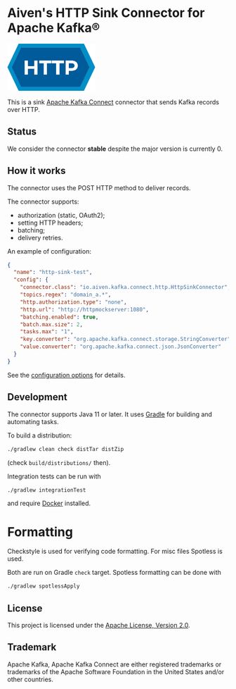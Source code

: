 # Aiven's HTTP Sink Connector for Apache Kafka®

![HTTP logo](docs/IETF-Badge-HTTP.png)

This is a sink [Apache Kafka Connect](https://kafka.apache.org/documentation/#connect) connector that sends Kafka records over HTTP.

## Status

We consider the connector **stable** despite the major version is currently 0.

## How it works

The connector uses the POST HTTP method to deliver records.

The connector supports:
- authorization (static, OAuth2);
- setting HTTP headers;
- batching;
- delivery retries.

An example of configuration:

```json
{
  "name": "http-sink-test",
  "config": {
    "connector.class": "io.aiven.kafka.connect.http.HttpSinkConnector",
    "topics.regex": "domain_a.*",
    "http.authorization.type": "none",
    "http.url": "http://httpmockserver:1080",
    "batching.enabled": true,
    "batch.max.size": 2,
    "tasks.max": "1",
    "key.converter": "org.apache.kafka.connect.storage.StringConverter",
    "value.converter": "org.apache.kafka.connect.json.JsonConverter"
  }
}
```

See the [configuration options](docs/sink-connector-config-options.rst) for details.

## Development

The connector supports Java 11 or later. It uses [Gradle](https://gradle.org/) for building and automating tasks.

To build a distribution:
```bash
./gradlew clean check distTar distZip
```
(check `build/distributions/` then).

Integration tests can be run with
```bash
./gradlew integrationTest
```
and require [Docker](https://www.docker.com/) installed.

# Formatting

Checkstyle is used for verifying code formatting.
For misc files Spotless is used.

Both are run on Gradle `check` target. Spotless formatting can be done with
```bash
./gradlew spotlessApply
```

## License

This project is licensed under the [Apache License, Version 2.0](LICENSE).

## Trademark

Apache Kafka, Apache Kafka Connect are either registered trademarks or trademarks of the Apache Software Foundation in the United States and/or other countries.
